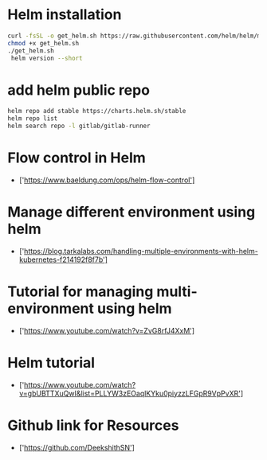 # Helm installation

```bash
curl -fsSL -o get_helm.sh https://raw.githubusercontent.com/helm/helm/main/scripts/get-helm-3
chmod +x get_helm.sh
./get_helm.sh
 helm version --short
```

# add helm public repo
```bash
helm repo add stable https://charts.helm.sh/stable
helm repo list
helm search repo -l gitlab/gitlab-runner
```


# Flow control in Helm

- ['https://www.baeldung.com/ops/helm-flow-control']

# Manage different environment using helm
- ['https://blog.tarkalabs.com/handling-multiple-environments-with-helm-kubernetes-f214192f8f7b']

# Tutorial for managing multi-environment using helm
- ['https://www.youtube.com/watch?v=ZvG8rfJ4XxM']

# Helm tutorial
- ['https://www.youtube.com/watch?v=gbUBTTXuQwI&list=PLLYW3zEOaqlKYku0piyzzLFGpR9VpPvXR']

# Github link for Resources
- ['https://github.com/DeekshithSN']